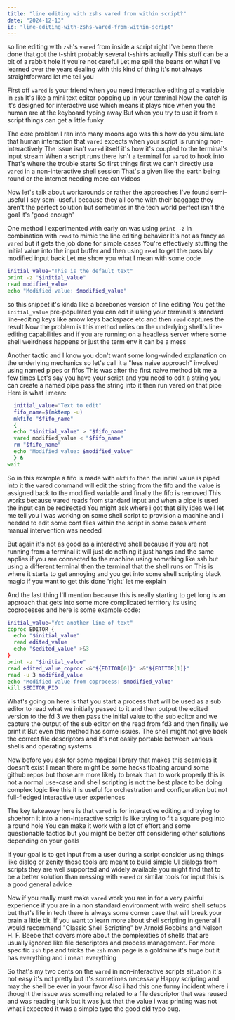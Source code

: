 ```yaml
---
title: "line editing with zshs vared from within script?"
date: "2024-12-13"
id: "line-editing-with-zshs-vared-from-within-script"
---
```


so line editing with `zsh`'s `vared` from inside a script right I've been there done that got the t-shirt probably several t-shirts actually This stuff can be a bit of a rabbit hole if you're not careful Let me spill the beans on what I've learned over the years dealing with this kind of thing it's not always straightforward let me tell you

First off `vared` is your friend when you need interactive editing of a variable in `zsh` It's like a mini text editor popping up in your terminal Now the catch is it's designed for interactive use which means it plays nice when you the human are at the keyboard typing away But when you try to use it from a script things can get a little funky

The core problem I ran into many moons ago was this how do you simulate that human interaction that `vared` expects when your script is running non-interactively The issue isn't `vared` itself it's how it's coupled to the terminal's input stream When a script runs there isn't a terminal for `vared` to hook into That's where the trouble starts So first things first we can't directly use `vared` in a non-interactive shell session That's a given like the earth being round or the internet needing more cat videos

Now let's talk about workarounds or rather the approaches I've found semi-useful I say semi-useful because they all come with their baggage they aren't the perfect solution but sometimes in the tech world perfect isn't the goal it's 'good enough'

One method I experimented with early on was using `print -z` in combination with `read` to mimic the line editing behavior It's not as fancy as `vared` but it gets the job done for simple cases You're effectively stuffing the initial value into the input buffer and then using `read` to get the possibly modified input back Let me show you what I mean with some code

```zsh
initial_value="This is the default text"
print -z "$initial_value"
read modified_value
echo "Modified value: $modified_value"
```

 so this snippet it's kinda like a barebones version of line editing You get the `initial_value` pre-populated you can edit it using your terminal's standard line-editing keys like arrow keys backspace etc and then `read` captures the result Now the problem is this method relies on the underlying shell's line-editing capabilities and if you are running on a headless server where some shell weirdness happens or just the term env it can be a mess

Another tactic and I know you don't want some long-winded explanation on the underlying mechanics so let's call it a "less naive approach" involved using named pipes or fifos This was after the first naive method bit me a few times Let's say you have your script and you need to edit a string you can create a named pipe pass the string into it then run vared on that pipe Here is what i mean:

```zsh
  initial_value="Text to edit"
  fifo_name=$(mktemp -u)
  mkfifo "$fifo_name"
  {
  echo "$initial_value" > "$fifo_name"
  vared modified_value < "$fifo_name"
  rm "$fifo_name"
  echo "Modified value: $modified_value"
  } &
wait
```

So in this example a fifo is made with `mkfifo` then the initial value is piped into it the vared command will edit the string from the fifo and the value is assigned back to the modified variable and finally the fifo is removed This works because vared reads from standard input and when a pipe is used the input can be redirected You might ask where i got that silly idea well let me tell you i was working on some shell script to provision a machine and i needed to edit some conf files within the script in some cases where manual intervention was needed

But again it's not as good as a interactive shell because if you are not running from a terminal it will just do nothing it just hangs and the same applies if you are connected to the machine using something like ssh but using a different terminal then the terminal that the shell runs on This is where it starts to get annoying and you get into some shell scripting black magic if you want to get this done 'right' let me explain

And the last thing I'll mention because this is really starting to get long is an approach that gets into some more complicated territory its using coprocesses and here is some example code:

```zsh
initial_value="Yet another line of text"
coproc EDITOR {
  echo "$initial_value"
  read edited_value
  echo "$edited_value" >&3
}
print -z "$initial_value"
read edited_value_coproc <&"${EDITOR[0]}" >&"${EDITOR[1]}"
read -u 3 modified_value
echo "Modified value from coprocess: $modified_value"
kill $EDITOR_PID
```

What's going on here is that you start a process that will be used as a sub editor to read what we initially passed to it and then output the edited version to the fd 3 we then pass the initial value to the sub editor and we capture the output of the sub editor on the read from fd3 and then finally we print it But even this method has some issues. The shell might not give back the correct file descriptors and it's not easily portable between various shells and operating systems

Now before you ask for some magical library that makes this seamless it doesn't exist I mean there might be some hacks floating around some github repos but those are more likely to break than to work properly this is not a normal use-case and shell scripting is not the best place to be doing complex logic like this it is useful for orchestration and configuration but not full-fledged interactive user experiences

The key takeaway here is that `vared` is for interactive editing and trying to shoehorn it into a non-interactive script is like trying to fit a square peg into a round hole You can make it work with a lot of effort and some questionable tactics but you might be better off considering other solutions depending on your goals

If your goal is to get input from a user during a script consider using things like dialog or zenity those tools are meant to build simple UI dialogs from scripts they are well supported and widely available you might find that to be a better solution than messing with `vared` or similar tools for input this is a good general advice

Now if you really must make `vared` work you are in for a very painful experience if you are in a non standard environment with weird shell setups but that's life in tech there is always some corner case that will break your brain a little bit. If you want to learn more about shell scripting in general I would recommend "Classic Shell Scripting" by Arnold Robbins and Nelson H. F. Beebe that covers more about the complexities of shells that are usually ignored like file descriptors and process management. For more specific `zsh` tips and tricks the `zsh` man page is a goldmine it's huge but it has everything and i mean everything

So that's my two cents on the `vared` in non-interactive scripts situation it's not easy it's not pretty but it's sometimes necessary Happy scripting and may the shell be ever in your favor Also i had this one funny incident where i thought the issue was something related to a file descriptor that was reused and was reading junk but it was just that the value i was printing was not what i expected it was a simple typo the good old typo bug.
